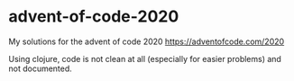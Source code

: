 # advent-of-code-2020

My solutions for the advent of code 2020 https://adventofcode.com/2020

Using clojure, code is not clean at all (especially for easier problems) and not documented.
